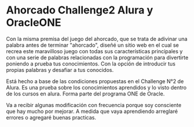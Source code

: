# Ahorcado Challenge2 Alura y OracleONE
Con la misma premisa del juego del ahorcado, que se trata de adivinar una palabra antes de terminar "ahorcado", diseñé un sitio web en el cual se recrea este maravilloso juego con todas sus características principales y con una serie de palabras relacionadas con la programación para divertirte poniendo a prueba tus conocimientos. Con la opción de introducir tus propias palabras y desafiar a tus conocidos.


Está hecho a base de las condiciones propuestas en el Challenge N°2 de Alura.
Es una prueba sobre los conocimientos aprendidos y lo visto dentro de los cursos en alura.
Forma parte del programa ONE de Oracle.

Va a recibir algunas modificación con frecuencia porque soy consciente que hay mucho por mejorar. A medida que vaya aprendiendo arreglaré errores o agregaré buenas practicas.
